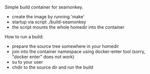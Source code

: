 
Simple build container for seamonkey.

* create the image by running 'make'
* startup via script ./build-seamonkey
* the script mounts the whole homedir into the container

How to run a build:
* prepare the source tree somewhere in your homedir
* join into the container namespace using docker-enter tool
  (sorry, "docker enter" does not work)
* su to your user
* chdir to the source dir and run the build
